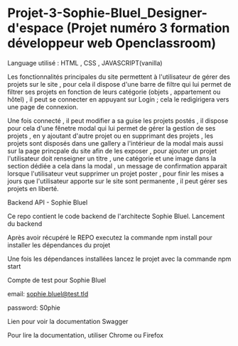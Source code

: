 # Projet-3-Sophie-Bluel_Designer-d'espace (Projet numéro 3 formation développeur web Openclassroom) 


Language utilisé : HTML , CSS , JAVASCRIPT(vanilla)


Les fonctionnalités principales du site permettent à l'utilisateur de gérer des projets sur le site , pour cela il dispose d'une barre de filtre qui lui permet de filtrer ses projets en fonction
de leurs catégorie (objets , appartement ou hôtel) , il peut se connecter en appuyant sur Login ; cela le redigirigera vers une page de connexion.

Une fois connecté , il peut modifier a sa guise les projets postés , il dispose pour cela d'une fênetre modal qui lui permet de gérer la gestion de ses projets , en y ajoutant d'autre 
projet ou en supprimant des projets , les projets sont disposés dans une gallery a l'intérieur de la modal mais aussi sur la page princpale du site afin de les exposer , pour ajouter un projet
l'utilisateur doit renseigner un titre , une catégorie et une image dans la section dédiée a cela dans la modal , un message de confirmation apparait lorsque l'utilisateur veut supprimer un 
projet poster , pour finir les mises a jours que l'utilisateur apporte sur le site sont permanente , il peut gérer ses projets en liberté.

Backend API - Sophie Bluel

Ce repo contient le code backend de l'architecte Sophie Bluel.
Lancement du backend

Après avoir récupéré le REPO executez la commande npm install pour installer les dépendances du projet

Une fois les dépendances installées lancez le projet avec la commande npm start

Compte de test pour Sophie Bluel

email: sophie.bluel@test.tld

password: S0phie 

Lien pour voir la documentation Swagger

Pour lire la documentation, utiliser Chrome ou Firefox
